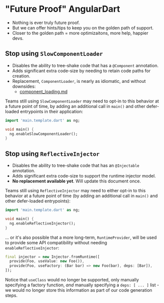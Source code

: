 # "Future Proof" AngularDart

* Nothing is ever truly future proof.
* But we can offer hints/tips to keep you on the golden path of support.
* Closer to the golden path = more optimizaitons, more help, happier devs.

## Stop using `SlowComponentLoader`

* Disables the ability to tree-shake code that has a `@Component` annotation.
* Adds significant extra code-size by needing to retain code paths for creation.
* Replacement, `ComponentLoader`, is nearly as idiomatic, and without downsides:
  * [component_loading.md](component_loading.md)

Teams still using `SlowComponentLoader` may need to opt-in to this behavior at
a future point of time, by adding an additional call in `main()` and other
defer-loaded entrypoints in their application:

```dart
import 'main.template.dart' as ng;

void main() {
  ng.enableSlowComponentLoader();
}
```

## Stop using `ReflectiveInjector`

* Disables the ability to tree-shake code that has an `@Injectable` annotation.
* Adds significant extra code-size to support the runtime injector model.
* **No replacement available yet**. Will update this document once.

Teams still using `ReflectiveInjector` may need to either opt-in to this
behavior at a future point of time (by adding an additional call in `main()`
and other defer-loaded entrypoints):

```dart
import 'main.template.dart' as ng;

void main() {
  ng.enableReflectiveInjector();
}
```

... or it's also possible that a more long-term, `RuntimeProvider`, will be used
to provide some API compatibility without needing `enableReflectiveInjector`:

```dart
final injector = new Injector.fromRuntime([
  provide(Foo, useValue: new Foo()),
  provide(Foo, useFactory: (Bar bar) => new Foo(bar), deps: [Bar]),
]);
```

Notice that `useClass` would no longer be supported, only manually specifying
a factory function, _and_ manually specifying a `deps: [ ... ]` list - we would
no longer store this information as part of our code generation steps.
